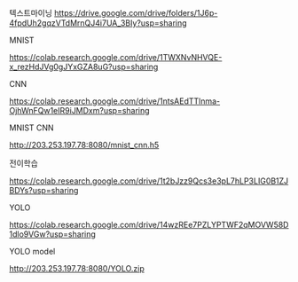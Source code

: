 텍스트마이닝
https://drive.google.com/drive/folders/1J6p-4fpdUh2gqzVTdMrnQJ4i7UA_3BIy?usp=sharing


MNIST

https://colab.research.google.com/drive/1TWXNvNHVQE-x_rezHdJVg0gJYxGZA8uG?usp=sharing


CNN

https://colab.research.google.com/drive/1ntsAEdTTlnma-OjhWnFQw1eIR9iJMDxm?usp=sharing

MNIST CNN

http://203.253.197.78:8080/mnist_cnn.h5


전이학습

https://colab.research.google.com/drive/1t2bJzz9Qcs3e3pL7hLP3LIG0B1ZJBDYs?usp=sharing


YOLO

https://colab.research.google.com/drive/14wzREe7PZLYPTWF2qMOVW58D1dlo9VGw?usp=sharing


YOLO model

http://203.253.197.78:8080/YOLO.zip




